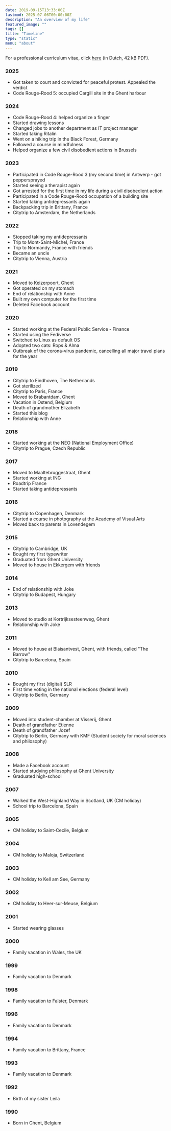 ```yaml
---
date: 2019-09-15T13:33:00Z
lastmod: 2025-07-06T00:00:00Z
description: "An overview of my life"
featured_image: ""
tags: []
title: "Timeline"
type: "static"
menu: "about"
---
```

For a professional curriculum vitae, click [here](/files/curriculum.pdf) (in Dutch, 42 kB PDF).

### 2025
* Got taken to court and convicted for peaceful protest. Appealed the verdict
* Code Rouge-Rood 5: occupied Cargill site in the Ghent harbour

### 2024
* Code Rouge-Rood 4: helped organize a finger
* Started drawing lessons
* Changed jobs to another department as IT project manager
* Started taking Ritalin
* Went on a hiking trip in the Black Forest, Germany
* Followed a course in mindfulness
* Helped organize a few civil disobedient actions in Brussels

### 2023
* Participated in Code Rouge-Rood 3 (my second time) in Antwerp - got peppersprayed
* Started seeing a therapist again
* Got arrested for the first time in my life during a civil disobedient action
* Participated in a Code Rouge-Rood occupation of a building site
* Started taking antidepressants again
* Backpacking trip in Brittany, France
* Citytrip to Amsterdam, the Netherlands

### 2022
* Stopped taking my antidepressants
* Trip to Mont-Saint-Michel, France
* Trip to Normandy, France with friends
* Became an uncle
* Citytrip to Vienna, Austria

### 2021
* Moved to Keizerpoort, Ghent
* Got operated on my stomach
* End of relationship with Anne
* Built my own computer for the first time
* Deleted Facebook account

### 2020
* Started working at the Federal Public Service - Finance
* Started using the Fediverse
* Switched to Linux as default OS
* Adopted two cats: Rops & Alma
* Outbreak of the corona-virus pandemic, cancelling all major travel plans for the year

### 2019
* Citytrip to Eindhoven, The Netherlands
* Got sterilized
* Citytrip to Paris, France
* Moved to Brabantdam, Ghent
* Vacation in Ostend, Belgium
* Death of grandmother Elizabeth
* Started this blog
* Relationship with Anne

### 2018
* Started working at the NEO (National Employment Office)
* Citytrip to Prague, Czech Republic

### 2017
* Moved to Maaltebruggestraat, Ghent
* Started working at ING
* Roadtrip France
* Started taking antidepressants

### 2016
* Citytrip to Copenhagen, Denmark
* Started a course in photography at the Academy of Visual Arts
* Moved back to parents in Lovendegem

### 2015
* Citytrip to Cambridge, UK
* Bought my first typewriter
* Graduated from Ghent University
* Moved to house in Ekkergem with friends

### 2014
* End of relationship with Joke
* Citytrip to Budapest, Hungary

### 2013
* Moved to studio at Kortrijksesteenweg, Ghent
* Relationship with Joke

### 2011
* Moved to house at Blaisantvest, Ghent, with friends, called "The Barrow"
* Citytrip to Barcelona, Spain

### 2010
* Bought my first (digital) SLR
* First time voting in the national elections (federal level)
* Citytrip to Berlin, Germany

### 2009
* Moved into student-chamber at Visserij, Ghent
* Death of grandfather Etienne
* Death of grandfather Jozef
* Citytrip to Berlin, Germany with KMF (Student society for moral sciences and philosophy)

### 2008
* Made a Facebook account
* Started studying philosophy at Ghent University
* Graduated high-school

### 2007
* Walked the West-Highland Way in Scotland, UK (CM holiday)
* School trip to Barcelona, Spain

### 2005
* CM holiday to Saint-Cecile, Belgium

### 2004
* CM holiday to Maloja, Switzerland

### 2003
* CM holiday to Kell am See, Germany

### 2002
* CM holiday to Heer-sur-Meuse, Belgium

### 2001
* Started wearing glasses

### 2000
* Family vacation in Wales, the UK

### 1999
* Family vacation to Denmark

### 1998
* Family vacation to Falster, Denmark

### 1996
* Family vacation to Denmark

### 1994
* Family vacation to Brittany, France

### 1993
* Family vacation to Denmark

### 1992
* Birth of my sister Leila

### 1990
* Born in Ghent, Belgium
